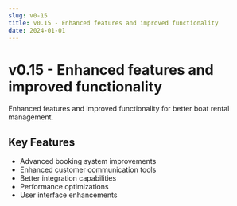 ```yaml
---
slug: v0-15
title: v0.15 - Enhanced features and improved functionality
date: 2024-01-01
---
```


# v0.15 - Enhanced features and improved functionality

Enhanced features and improved functionality for better boat rental management.

## Key Features

- Advanced booking system improvements
- Enhanced customer communication tools
- Better integration capabilities
- Performance optimizations
- User interface enhancements
